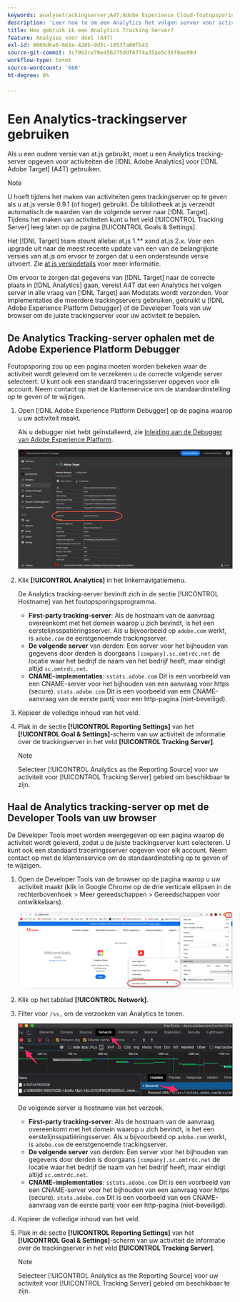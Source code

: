 ```yaml
---
keywords: analysetrackingserver;A4T;Adobe Experience Cloud-foutopsporing;Adobe Experience Platform-foutopsporing;bron rapporteren;ontwikkelprogramma's
description: 'Leer hoe te om een Analytics het volgen server voor activiteiten te specificeren die Analytics voor  [!DNL Target] (A4T) gebruiken als u een oudere versie van at.js gebruikt. '
title: Hoe gebruik ik een Analytics Tracking Server?
feature: Analyses voor doel (A4T)
exl-id: 8066d6a6-661e-428b-9d5c-18537a80fb43
source-git-commit: 3c79b2ce70e456275ddf6774a35ae5c36f0ae99d
workflow-type: tm+mt
source-wordcount: '660'
ht-degree: 0%

---
```


# Een Analytics-trackingserver gebruiken

Als u een oudere versie van at.js gebruikt, moet u een Analytics tracking-server opgeven voor activiteiten die [!DNL Adobe Analytics] voor [!DNL Adobe Target] (A4T) gebruiken.

>[!NOTE]
>
>U hoeft tijdens het maken van activiteiten geen trackingserver op te geven als u at.js versie 0.9.1 (of hoger) gebruikt. De bibliotheek at.js verzendt automatisch de waarden van de volgende server naar [!DNL Target]. Tijdens het maken van activiteiten kunt u het veld [!UICONTROL Tracking Server] leeg laten op de pagina [!UICONTROL Goals & Settings].
>
>Het [!DNL Target] team steunt allebei at.js 1.** xand at.js 2.*x*. Voer een upgrade uit naar de meest recente update van een van de belangrijkste versies van at.js om ervoor te zorgen dat u een ondersteunde versie uitvoert. Zie [at.js versiedetails](/help/c-implementing-target/c-implementing-target-for-client-side-web/target-atjs-versions.md) voor meer informatie.

Om ervoor te zorgen dat gegevens van [!DNL Target] naar de correcte plaats in [!DNL Analytics] gaan, vereist A4T dat een Analytics het volgen server in alle vraag van [!DNL Target] aan Modstats wordt verzonden. Voor implementaties die meerdere trackingservers gebruiken, gebruikt u [!DNL Adobe Experience Platform Debugger] of de Developer Tools van uw browser om de juiste trackingserver voor uw activiteit te bepalen.

## De Analytics Tracking-server ophalen met de Adobe Experience Platform Debugger

Foutopsporing zou op een pagina moeten worden bekeken waar de activiteit wordt geleverd om te verzekeren u de correcte volgende server selecteert. U kunt ook een standaard traceringsserver opgeven voor elk account. Neem contact op met de klantenservice om de standaardinstelling op te geven of te wijzigen.

1. Open [!DNL Adobe Experience Platform Debugger] op de pagina waarop u uw activiteit maakt.

   Als u debugger niet hebt geïnstalleerd, zie [Inleiding aan de Debugger van Adobe Experience Platform](https://experienceleague.adobe.com/docs/platform-learn/tutorials/data-ingestion/web-sdk/introduction-to-the-experience-platform-debugger.html).

   ![](assets/Screen_DebuggerTrackServ.png)

1. Klik **[!UICONTROL Analytics]** in het linkernavigatiemenu.

   De Analytics tracking-server bevindt zich in de sectie [!UICONTROL Hostname] van het foutopsporingsprogramma.

   * **First-party tracking-server**: Als de hostnaam van de aanvraag overeenkomt met het domein waarop u zich bevindt, is het een eerstelijnsspatiëringsserver. Als u bijvoorbeeld op `adobe.com` werkt, is `adobe.com` de eerstgenoemde trackingserver.
   * **De volgende server** van derden: Een server voor het bijhouden van gegevens door derden is doorgaans  `[company].sc.omtrdc.net` de locatie waar het bedrijf de naam van het bedrijf heeft, maar eindigt altijd  `sc.omtrdc.net`.
   * **CNAME-implementaties**:  `sstats.adobe.com` Dit is een voorbeeld van een CNAME-server voor het bijhouden van een aanvraag voor https (secure). `stats.adobe.com` Dit is een voorbeeld van een CNAME-aanvraag van de eerste partij voor een http-pagina (niet-beveiligd).

1. Kopieer de volledige inhoud van het veld.

1. Plak in de sectie **[!UICONTROL Reporting Settings]** van het **[!UICONTROL Goal & Settings]**-scherm van uw activiteit de informatie over de trackingserver in het veld **[!UICONTROL Tracking Server]**.

   >[!NOTE]
   >
   >Selecteer [!UICONTROL Analytics as the Reporting Source] voor uw activiteit voor [!UICONTROL Tracking Server] gebied om beschikbaar te zijn.

## Haal de Analytics tracking-server op met de Developer Tools van uw browser

De Developer Tools moet worden weergegeven op een pagina waarop de activiteit wordt geleverd, zodat u de juiste trackingserver kunt selecteren. U kunt ook een standaard traceringsserver opgeven voor elk account. Neem contact op met de klantenservice om de standaardinstelling op te geven of te wijzigen.

1. Open de Developer Tools van de browser op de pagina waarop u uw activiteit maakt (klik in Google Chrome op de drie verticale ellipsen in de rechterbovenhoek > Meer gereedschappen > Gereedschappen voor ontwikkelaars).

   ![Gereedschappen voor Chrome-ontwikkelaars](/help/c-integrating-target-with-mac/a4t/assets/chrome-dev-tools.png)

1. Klik op het tabblad **[!UICONTROL Network]**.

1. Filter voor `/ss,` om de verzoeken van Analytics te tonen.

   ![De ontwikkelaars van Chrome hulpmiddelen met /ss onderzoek](/help/c-integrating-target-with-mac/a4t/assets/chrome-search.png)

   De volgende server is hostname van het verzoek.

   * **First-party tracking-server**: Als de hostnaam van de aanvraag overeenkomt met het domein waarop u zich bevindt, is het een eerstelijnsspatiëringsserver. Als u bijvoorbeeld op `adobe.com` werkt, is `adobe.com` de eerstgenoemde trackingserver.
   * **De volgende server** van derden: Een server voor het bijhouden van gegevens door derden is doorgaans  `[company].sc.omtrdc.net` de locatie waar het bedrijf de naam van het bedrijf heeft, maar eindigt altijd  `sc.omtrdc.net`.
   * **CNAME-implementaties**:  `sstats.adobe.com` Dit is een voorbeeld van een CNAME-server voor het bijhouden van een aanvraag voor https (secure). `stats.adobe.com` Dit is een voorbeeld van een CNAME-aanvraag van de eerste partij voor een http-pagina (niet-beveiligd).

1. Kopieer de volledige inhoud van het veld.

1. Plak in de sectie **[!UICONTROL Reporting Settings]** van het **[!UICONTROL Goal & Settings]**-scherm van uw activiteit de informatie over de trackingserver in het veld **[!UICONTROL Tracking Server]**.

   >[!NOTE]
   >
   >Selecteer [!UICONTROL Analytics as the Reporting Source] voor uw activiteit voor [!UICONTROL Tracking Server] gebied om beschikbaar te zijn.
